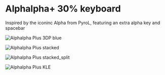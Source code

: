 # Alphalpha+ 30% keyboard
Inspired by the iconinc Alpha from PyroL, featuring an extra alpha key and spacebar

![Alphalpha Plus 3DP blue](https://user-images.githubusercontent.com/69826495/156270772-394afc01-1d1c-4c15-9df5-71d0f3ecb21b.jpg)

![Alphalpha Plus stacked](https://user-images.githubusercontent.com/69826495/145111198-865fb3ac-7463-497f-ae04-7ddeeb020f69.jpeg)

![Alphalpha Plus stacked_split](https://user-images.githubusercontent.com/69826495/157145836-98201f52-3097-414b-9f60-54b7d6837806.jpeg)

![Alphalpha Plus KLE](https://user-images.githubusercontent.com/69826495/157145854-d97e9c32-0b0e-4db4-b3f2-0ad5675c7636.png)
